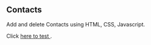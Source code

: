 ## Contacts

Add and delete Contacts using HTML, CSS, Javascript.

Click [here to test ]( https://mrkunalmittal.github.io/Contacts/).